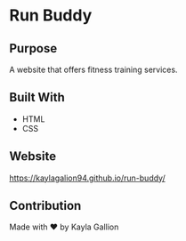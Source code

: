  # Run Buddy

## Purpose
A website that offers fitness training services.

## Built With
* HTML
* CSS

## Website
https://kaylagalion94.github.io/run-buddy/

## Contribution
Made with ❤️ by Kayla Gallion
